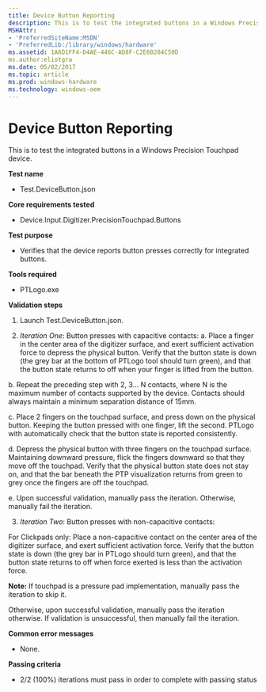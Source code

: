 ```yaml
---
title: Device Button Reporting
description: This is to test the integrated buttons in a Windows Precision Touchpad device.
MSHAttr:
- 'PreferredSiteName:MSDN'
- 'PreferredLib:/library/windows/hardware'
ms.assetid: 1A6D1FF4-D4AE-446C-AD8F-C2E60284C50D
ms.author:eliotgra
ms.date: 05/02/2017
ms.topic: article
ms.prod: windows-hardware
ms.technology: windows-oem
---
```


# Device Button Reporting


This is to test the integrated buttons in a Windows Precision Touchpad device.

**Test name**

-   Test.DeviceButton.json

**Core requirements tested**

-   Device.Input.Digitizer.PrecisionTouchpad.Buttons

**Test purpose**

-   Verifies that the device reports button presses correctly for integrated buttons.

**Tools required**

-   PTLogo.exe

**Validation steps**

1. Launch Test.DeviceButton.json.

2. *Iteration One*: Button presses with capacitive contacts:
a. Place a finger in the center area of the digitizer surface, and exert sufficient activation force to depress the physical button. Verify that the button state is down (the grey bar at the bottom of PTLogo tool should turn green), and that the button state returns to off when your finger is lifted from the button.

b. Repeat the preceding step with 2, 3… N contacts, where N is the maximum number of contacts supported by the device. Contacts should always maintain a minimum separation distance of 15mm.

c. Place 2 fingers on the touchpad surface, and press down on the physical button. Keeping the button pressed with one finger, lift the second. PTLogo with automatically check that the button state is reported consistently.

d. Depress the physical button with three fingers on the touchpad surface. Maintaining downward pressure, flick the fingers downward so that they move off the touchpad. Verify that the physical button state does not stay on, and that the bar beneath the PTP visualization returns from green to grey once the fingers are off the touchpad.

e. Upon successful validation, manually pass the iteration. Otherwise, manually fail the iteration.

3. *Iteration Two*: Button presses with non-capacitive contacts:

For Clickpads only: Place a non-capacitive contact on the center area of the digitizer surface, and exert sufficient activation force. Verify that the button state is down (the grey bar in PTLogo should turn green), and that the button state returns to off when force exerted is less than the activation force.

**Note:** If touchpad is a pressure pad implementation, manually pass the iteration to skip it.

Otherwise, upon successful validation, manually pass the iteration otherwise. If validation is unsuccessful, then manually fail the iteration.

**Common error messages**

-   None.

**Passing criteria**

-   2/2 (100%) iterations must pass in order to complete with passing status

 

 






